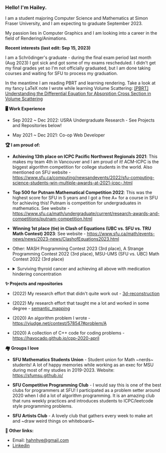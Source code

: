 ### Hello! I'm Hailey. 

I am a student majoring Computer Science and Mathematics at Simon Fraser University, and I am expecting to graduate September 2023.

My passion lies in Computer Graphics and I am looking into a career in the field of Rendering/Animations. 

**Recent interests (last edit: Sep 15, 2023)**

I am a Schrödinger's graduate - during the final exam period last month (Aug 2023) I got sick and got some of my exams rescheduled. I didn't get my final grades yet so I'm not officially graduated, but I am done taking courses and waiting for SFU to process my graduation.

In the meantime I am reading PBRT and learning rendering. Take a look at my fancy LaTeX note I wrote while learning Volume Scattering: [[PBRT] Understanding the Differential Equation for Absorption Cross Section in Volume Scattering](https://github.com/havocado/notes/blob/main/230913-understanding-absorption-cross-section.md)

**🖥️ Work Experience**

- Sep 2022 ~ Dec 2022: USRA Undergraduate Research - See Projects and Repositories below!

<!--**Repos [🗄️ semantic_mapping](https://github.com/havocado/semantic_mapping) [🗄️ 3d-reconstruction](https://github.com/havocado/3d-reconstruction)**-->

- May 2021 ~ Dec 2021: Co-op Web Developer

**🏆 I am proud of:**

- **Achieving 13th place on ICPC Pacific Northwest Regionals 2021**: This makes my team 4th in Vancouver and I am proud of it! ACM-ICPC is the biggest algorithm competition for college students in the world. Also mentioned on SFU website - https://www.sfu.ca/computing/newsandevents/2022/sfu-computing-science-students-win-multiple-awards-at-2021-icpc-.html

- **Top 500 for Putnam Mathematical Competition 2022**: This was the highest score for SFU in 5 years and I got a free A+ for a course in SFU for achieving this! Putnam is competition for undergraduates in mathematics. See website - https://www.sfu.ca/math/undergraduate/current/research-awards-and-competitions/putnam-competition.html

- **Winning 1st place (tie) in Clash of Equations (UBC vs. SFU vs. TRU Math Contest) 2023**: See website - https://www.sfu.ca/math/events-news/news/2023-news/ClashofEquations2023.html

- Other: MASH Programming Contest 2023 (3rd place), A Strange Programming Contest 2022 (3rd place), MSU-UMS (SFU vs. UBC) Math Contest 2022 (3rd place)

- <details>
  <summary>Surviving thyroid cancer and achieving all above with medication hindering concentration</summary>
  <p>
  <blockquote>
    <p>I don't mention this often because cancer feels like a too heavy topic to bring up in an everyday conversation, so it's normal if you already knew me for a while but never heard about this! 😆
  
    <p>I had thyroid cancer several years ago. It's one of the least fatal kind of cancer and I am doing fine (after removing thyroid and going through RAI therapy - it was sure an interesting experience to become radioactive for a week)
  
  I'm currently on TSH suppression, which prevents remaining thyroid cells doing any work, so suppressing the possibility of recurrent cancer. This causes common hyperthyroidism-like symptoms such as:
  - Fatigue (need 9+ hours of sleep everyday)
  - Fast heartbeat
  - Hard to concentrate
  - Sensitivity to cold/heat (the reason I carry an extra clothing everywhere)
  - Weight loss
<br></br>
 
  I am aware that disclosing past cancer can bring some social stigma such as being unable to perform work and being weak (as some studies [[1](https://www.researchgate.net/publication/302972012_The_Big_C-stigma_cancer_and_workplace_discrimination)] [[2](https://onlinelibrary.wiley.com/doi/10.1002/pon.5690)] have shown), so I will assure you that (1) I am expecting to cease TSH suppression within 2~3 years, (2) I maintained a GPA over A- while pursuing a difficult joint major, and (3) healthy enough to do deadlifts.

  Cancer taught me to appreciate my life and follow my passion. In my teenage I often overworked until 1am in the highschool dorm to get good grades and only thought about being successful in the future. Now I make sure I'm not burned out on work, choose the field I enjoy the most (computer graphics!!) and enjoy hobbies (arts!!)
  
  I also have some bad shoulders due to lymph node dissection but I think that's fairly common among programmers.</blockquote>
</details>

**✨ Projects and repositories**

- (2022) My research effort that didn't quite work out - [3d-reconstruction](https://github.com/havocado/3d-reconstruction)

- (2022) My research effort that taught me a lot and worked in some degree - [semantic_mapping](https://github.com/havocado/semantic_mapping)

- (2020) An algorithm problem I wrote - https://vjudge.net/contest/578547#problem/A

- (2020) A collection of C++ code for coding problems - https://havocado.github.io/cpp-2020-april

**🏘️ Groups I love**

- **SFU Mathematics Students Union** - Student union for Math ~nerds~ students! A lot of happy memories while working as an exec for MSU during most of my studies in 2019-2023. Website: https://sfumsu.github.io/

- **SFU Competitive Programming Club** - I would say this is one of the best clubs for programmers at SFU! I participated as a problem setter around 2020 when I did a lot of algorithm programming. It is an amazing club that runs weekly practices and introduces students to ICPC/leetcode style programming problems.

- **SFU Artists Club** - A lovely club that gathers every week to make art and ~draw weird things on whiteboard~

**💬 Other links:**

- Email: hahnhye@gmail.com
- [Linkedin](linkedin.com/in/hailey-ahn)

<!--
**havocado/havocado** is a ✨ _special_ ✨ repository because its `README.md` (this file) appears on your GitHub profile.

Here are some ideas to get you started:

- 🔭 I’m currently working on ...
- 🌱 I’m currently learning ...
- 👯 I’m looking to collaborate on ...
- 🤔 I’m looking for help with ...
- 💬 Ask me about ...
- 📫 How to reach me: ...
- 😄 Pronouns: ...
- ⚡ Fun fact: ...
-->
